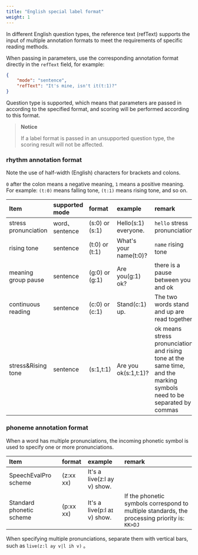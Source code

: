 ```yaml
---
title: "English special label format"
weight: 1
---
```



In different English question types, the reference text (refText) supports the input of multiple annotation formats to meet the requirements of specific reading methods.

When passing in parameters, use the corresponding annotation format directly in the `refText` field, for example:


```json
{
    "mode": "sentence",
    "refText": "It's mine, isn't it(t:1)?"
}
```

Question type is supported, which means that parameters are passed in according to the specified format, and scoring will be performed according to this format.

> **Notice**
>
> If a label format is passed in an unsupported question type, the scoring result will not be affected.

### rhythm annotation format

Note the use of half-width (English) characters for brackets and colons.

 `0` after the colon means a negative meaning,  `1` means a positive meaning. For example: `(t:0)` means falling tone, `(t:1)` means rising tone, and so on.

| Item                  | supported mode  | format          | example                 | remark                                                                                                                 |
|:----------------------|:----------------|:----------------|:------------------------|:-----------------------------------------------------------------------------------------------------------------------|
| stress pronunciation  | word、sentence   | (s:0) or (s:1)  | Hello(s:1) everyone.    | `hello` stress pronunciation                                                                                           |
| rising tone           | sentence        | (t:0) or (t:1)  | What's your name(t:0)?  | `name` rising tone                                                                                                     |
| meaning group pause   | sentence        | (g:0) or (g:1)  | Are you(g:1) ok?        | there is a pause between you and ok                                                                                    |
| continuous reading    | sentence        | (c:0) or (c:1)  | Stand(c:1) up.          | The two words stand and up are read together                                                                           |
| stress&Rising tone    | sentence        | (s:1,t:1)       | Are you ok(s:1,t:1)?    | ok means stress pronunciation and rising tone at the same time, and the marking symbols need to be separated by commas |

### phoneme annotation format

When a word has multiple pronunciations, the incoming phonetic symbol is used to specify one or more pronunciations.

| Item                     | format     | example                      | remark                                                                                        |
|:-------------------------|:-----------|:-----------------------------|:----------------------------------------------------------------------------------------------|
| SpeechEvalPro scheme     | (z:xx xx)  | It's a live(z:l ay v) show.  |                                                                                               |
| Standard phonetic scheme | (p:xx xx)  | It's a live(p:l aɪ v) show.  | If the phonetic symbols correspond to multiple standards, the processing priority is: `KK>DJ` |

When specifying multiple pronunciations, separate them with vertical bars, such as `live(z:l ay v|l ih v)` 。
